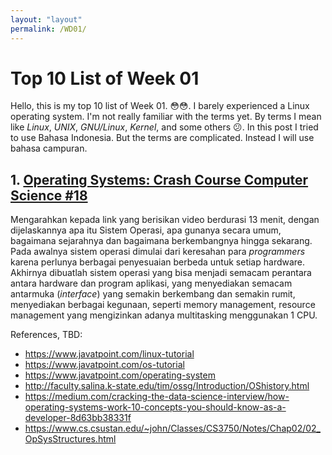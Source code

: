 ```yaml
---
layout: "layout"
permalink: /WD01/
---
```


# Top 10 List of Week 01

Hello, this is my top 10 list of Week 01. 😳😳. I barely experienced a Linux operating system. I'm not really familiar with the terms yet. By terms I mean like *Linux*, *UNIX*, *GNU/Linux*, *Kernel*, and some others 😕. In this post I tried to use Bahasa Indonesia. But the terms are complicated. Instead I will use bahasa campuran.

## 1. [Operating Systems: Crash Course Computer Science #18](https://www.youtube.com/watch?v=26QPDBe-NB8)

Mengarahkan kepada link yang berisikan video berdurasi 13 menit, dengan dijelaskannya apa itu Sistem Operasi, apa gunanya secara umum, bagaimana sejarahnya dan bagaimana berkembangnya hingga sekarang. Pada awalnya sistem operasi dimulai dari keresahan para *programmers* karena perlunya berbagai penyesuaian berbeda untuk setiap hardware. Akhirnya dibuatlah sistem operasi yang bisa menjadi semacam perantara antara hardware dan program aplikasi, yang menyediakan semacam antarmuka (*interface*) yang semakin berkembang dan semakin rumit, menyediakan berbagai kegunaan, seperti memory management, resource management yang mengizinkan adanya multitasking menggunakan 1 CPU.



References, TBD:

- https://www.javatpoint.com/linux-tutorial
- https://www.javatpoint.com/os-tutorial
- https://www.javatpoint.com/operating-system
- http://faculty.salina.k-state.edu/tim/ossg/Introduction/OShistory.html
- https://medium.com/cracking-the-data-science-interview/how-operating-systems-work-10-concepts-you-should-know-as-a-developer-8d63bb38331f
- https://www.cs.csustan.edu/~john/Classes/CS3750/Notes/Chap02/02_OpSysStructures.html

